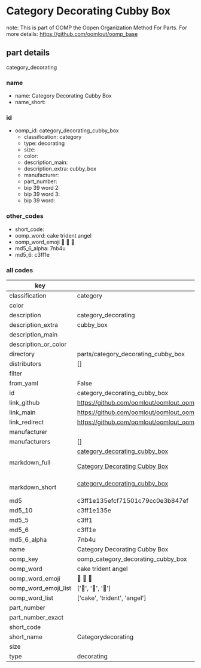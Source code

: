 # Category Decorating Cubby Box  

note: This is part of OOMP the Oopen Organization Method For Parts. For more details: https://github.com/oomlout/oomp_base

##  part details
  



category_decorating



### name
* name: Category Decorating Cubby Box
* name_short: 
### id
* oomp_id: category_decorating_cubby_box
  * classification: category
  * type: decorating
  * size: 
  * color: 
  * description_main: 
  * description_extra: cubby_box
  * manufacturer: 
  * part_number: 
  * bip 39 word 2: 
  * bip 39 word 3: 
  * bip 39 word: 

### other_codes
* short_code: 
* oomp_word: cake trident angel
* oomp_word_emoji :cake: :trident: :angel:
* md5_6_alpha: 7nb4u
* md5_6: c3ff1e









### all codes 
| key | value |  
| --- | --- |  
| classification | category |  
| color |  |  
| description | category_decorating |  
| description_extra | cubby_box |  
| description_main |  |  
| description_or_color |   |  
| directory | parts/category_decorating_cubby_box |  
| distributors | [] |  
| filter |  |  
| from_yaml | False |  
| id | category_decorating_cubby_box |  
| link_github | https://github.com/oomlout/oomlout_oomp_version_1_messy/tree/main/parts/category_decorating_cubby_box |  
| link_main | https://github.com/oomlout/oomlout_oomp_version_1_messy/tree/main/parts/category_decorating_cubby_box |  
| link_redirect | https://github.com/oomlout/oomlout_oomp_version_1_messy/tree/main/parts/category_decorating_cubby_box |  
| manufacturer |  |  
| manufacturers | [] |  
| markdown_full | [category_decorating_cubby_box](none)<br>[](none)<br>[Category Decorating Cubby Box](none)<br><br> |  
| markdown_short | [category_decorating_cubby_box](none)<br><br> |  
| md5 | c3ff1e135efcf71501c79cc0e3b847ef |  
| md5_10 | c3ff1e135e |  
| md5_5 | c3ff1 |  
| md5_6 | c3ff1e |  
| md5_6_alpha | 7nb4u |  
| name | Category Decorating Cubby Box |  
| oomp_key | oomp_category_decorating_cubby_box |  
| oomp_word | cake trident angel |  
| oomp_word_emoji | :cake: :trident: :angel: |  
| oomp_word_emoji_list | [':cake:', ':trident:', ':angel:'] |  
| oomp_word_list | ['cake', 'trident', 'angel'] |  
| part_number |  |  
| part_number_exact |  |  
| short_code |  |  
| short_name | Categorydecorating |  
| size |  |  
| type | decorating |  
